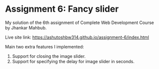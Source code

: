 # Assignment 6: Fancy slider
My solution of the 6th assignment of Complete Web Development Course by Jhankar Mahbub.

Live site link: <https://ashutoshbw314.github.io/assignment-6/index.html>

Main two extra features I implemented:
1. Support for closing the image slider.
2. Support for specifying the delay for image slider in seconds. 
